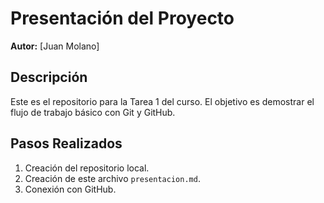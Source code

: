 # Presentación del Proyecto
**Autor:** [Juan Molano]
## Descripción
Este es el repositorio para la Tarea 1 del curso. El objetivo es demostrar el flujo de trabajo básico con Git y GitHub.
## Pasos Realizados
1. Creación del repositorio local.
2. Creación de este archivo `presentacion.md`.
3. Conexión con GitHub.